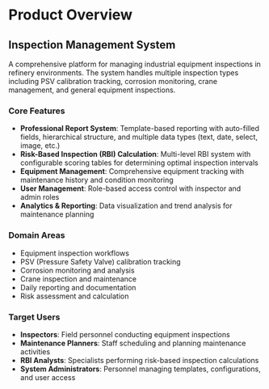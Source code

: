 # Product Overview

## Inspection Management System

A comprehensive platform for managing industrial equipment inspections in refinery environments. The system handles multiple inspection types including PSV calibration tracking, corrosion monitoring, crane management, and general equipment inspections.

### Core Features

- **Professional Report System**: Template-based reporting with auto-filled fields, hierarchical structure, and multiple data types (text, date, select, image, etc.)
- **Risk-Based Inspection (RBI) Calculation**: Multi-level RBI system with configurable scoring tables for determining optimal inspection intervals
- **Equipment Management**: Comprehensive equipment tracking with maintenance history and condition monitoring
- **User Management**: Role-based access control with inspector and admin roles
- **Analytics & Reporting**: Data visualization and trend analysis for maintenance planning

### Domain Areas

- Equipment inspection workflows
- PSV (Pressure Safety Valve) calibration tracking
- Corrosion monitoring and analysis
- Crane inspection and maintenance
- Daily reporting and documentation
- Risk assessment and calculation

### Target Users

- **Inspectors**: Field personnel conducting equipment inspections
- **Maintenance Planners**: Staff scheduling and planning maintenance activities
- **RBI Analysts**: Specialists performing risk-based inspection calculations
- **System Administrators**: Personnel managing templates, configurations, and user access